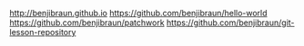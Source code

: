 http://benjibraun.github.io
https://github.com/benjibraun/hello-world
https://github.com/benjibraun/patchwork
https://github.com/benjibraun/git-lesson-repository
